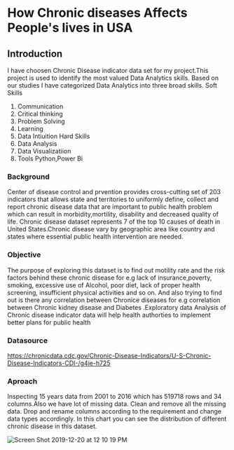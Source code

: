 # How Chronic diseases Affects People's lives in USA
## Introduction
I have choosen Chronic Disease indicator data set for my project.This project is used to identify the most valued Data Analytics skills. Based on our studies I have categorized Data Analytics into three broad skills.
Soft Skills
1. Communication
2. Critical thinking
3. Problem Solving
4. Learning
5. Data Intiuition
Hard Skills
1. Data Analysis
2. Data Visualizatiion
3. Tools Python,Power Bi

### Background
Center of disease control and prvention provides cross-cutting set of 203 indicators that allows state and territories to uniformly define, collect and report chronic disease data that are important to public health problem which can result in morbidity,mortility, disability and decreased quality of life. Chronic disease dataset represents 7 of the top 10 causes of death in United States.Chronic disease vary by geographic area like country and states where essential public health intervention are needed.

### Objective
The purpose of exploring this dataset is to find out motility rate and the risk factors behind these chronic disease for e.g lack of insurance,poverty, smoking, excessive use of Alcohol, poor diet, lack of  proper health screening, insufficient physical activities and so on. And also trying to find out is there any correlation between Chronice diseases for e.g correlation between Chronic kidney disease and Diabetes .Exploratory data Analysis of Chronic disease indicator data will help health authorties to implement better plans for public health

### Datasource
https://chronicdata.cdc.gov/Chronic-Disease-Indicators/U-S-Chronic-Disease-Indicators-CDI-/g4ie-h725


### Aproach
Inspecting 15 years data from 2001 to 2016 which has 519718 rows and 34 columns.Also we have lot of missing data.
Clean and remove all the missing data. Drop and rename columns according to the requirement and change data types accordingly.
In this chart you can see the distribution of different chronic disease in this dataset.

![Screen Shot 2019-12-20 at 12 10 19 PM](https://user-images.githubusercontent.com/52731910/71280850-02bca880-2322-11ea-85e1-0988b6ca748f.png)
